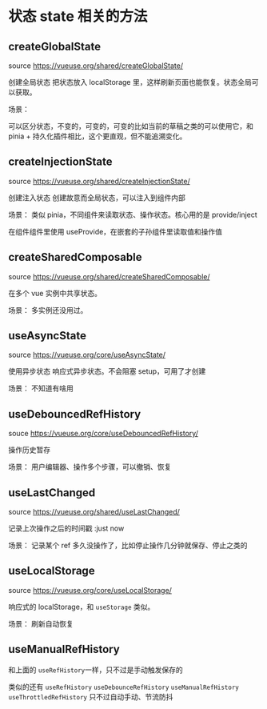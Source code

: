 # 状态 state 相关的方法

## createGlobalState

source https://vueuse.org/shared/createGlobalState/

创建全局状态
把状态放入 localStorage 里，这样刷新页面也能恢复。状态全局可以获取。

场景：

可以区分状态，不变的，可变的，可变的比如当前的草稿之类的可以使用它，和 pinia + 持久化插件相比，这个更直观，但不能追溯变化。

## createInjectionState

source https://vueuse.org/shared/createInjectionState/

创建注入状态
创建故意而全局状态，可以注入到组件内部

场景：
类似 pinia，不同组件来读取状态、操作状态。核心用的是 provide/inject

在组件组件里使用 useProvide，在嵌套的子孙组件里读取值和操作值

## createSharedComposable

source https://vueuse.org/shared/createSharedComposable/

在多个 vue 实例中共享状态。

场景：
多实例还没用过。

## useAsyncState

source https://vueuse.org/core/useAsyncState/

使用异步状态
响应式异步状态。不会阻塞 setup，可用了才创建

场景：
不知道有啥用

## useDebouncedRefHistory

souce https://vueuse.org/core/useDebouncedRefHistory/

操作历史暂存

场景：
用户编辑器、操作多个步骤，可以撤销、恢复

## useLastChanged

source https://vueuse.org/shared/useLastChanged/

记录上次操作之后的时间戳 :just now

场景：
记录某个 ref 多久没操作了，比如停止操作几分钟就保存、停止之类的

## useLocalStorage

source https://vueuse.org/core/useLocalStorage/

响应式的 localStorage，和 `useStorage` 类似。

场景：
刷新自动恢复

## useManualRefHistory

和上面的 `useRefHistory`一样，只不过是手动触发保存的

类似的还有 `useRefHistory`  `useDebounceRefHistory` `useManualRefHistory` `useThrottledRefHistory` 只不过自动手动、节流防抖